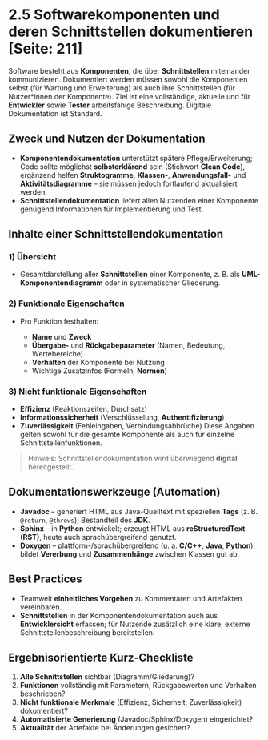# 2.5 Softwarekomponenten und deren Schnittstellen dokumentieren [Seite: 211]

Software besteht aus **Komponenten**, die über **Schnittstellen** miteinander kommunizieren. Dokumentiert werden müssen sowohl die Komponenten selbst (für Wartung und Erweiterung) als auch ihre Schnittstellen (für Nutzer*innen der Komponente). Ziel ist eine vollständige, aktuelle und für **Entwickler** sowie **Tester** arbeitsfähige Beschreibung. Digitale Dokumentation ist Standard. 

## Zweck und Nutzen der Dokumentation

* **Komponentendokumentation** unterstützt spätere Pflege/Erweiterung; Code sollte möglichst **selbsterklärend** sein (Stichwort **Clean Code**), ergänzend helfen **Struktogramme**, **Klassen-**, **Anwendungsfall-** und **Aktivitätsdiagramme** – sie müssen jedoch fortlaufend aktualisiert werden. 
* **Schnittstellendokumentation** liefert allen Nutzenden einer Komponente genügend Informationen für Implementierung und Test. 

## Inhalte einer Schnittstellendokumentation

### 1) Übersicht

* Gesamtdarstellung aller **Schnittstellen** einer Komponente, z. B. als **UML-Komponentendiagramm** oder in systematischer Gliederung. 

### 2) Funktionale Eigenschaften

* Pro Funktion festhalten:

  * **Name** und **Zweck**
  * **Übergabe-** und **Rückgabeparameter** (Namen, Bedeutung, Wertebereiche)
  * **Verhalten** der Komponente bei Nutzung
  * Wichtige Zusatzinfos (Formeln, **Normen**) 

### 3) Nicht funktionale Eigenschaften

* **Effizienz** (Reaktionszeiten, Durchsatz)
* **Informationssicherheit** (Verschlüsselung, **Authentifizierung**)
* **Zuverlässigkeit** (Fehleingaben, Verbindungsabbrüche)
  Diese Angaben gelten sowohl für die gesamte Komponente als auch für einzelne Schnittstellenfunktionen. 

> Hinweis: Schnittstellendokumentation wird überwiegend **digital** bereitgestellt. 

## Dokumentationswerkzeuge (Automation)

* **Javadoc** – generiert HTML aus Java-Quelltext mit speziellen **Tags** (z. B. `@return`, `@throws`); Bestandteil des **JDK**. 
* **Sphinx** – in **Python** entwickelt; erzeugt HTML aus **reStructuredText (RST)**, heute auch sprachübergreifend genutzt. 
* **Doxygen** – plattform-/sprachübergreifend (u. a. **C/C++**, **Java**, **Python**); bildet **Vererbung** und **Zusammenhänge** zwischen Klassen gut ab. 

## Best Practices

* Teamweit **einheitliches Vorgehen** zu Kommentaren und Artefakten vereinbaren. 
* **Schnittstellen** in der Komponentendokumentation auch aus **Entwicklersicht** erfassen; für Nutzende zusätzlich eine klare, externe Schnittstellenbeschreibung bereitstellen. 

## Ergebnisorientierte Kurz-Checkliste

1. **Alle Schnittstellen** sichtbar (Diagramm/Gliederung)?
2. **Funktionen** vollständig mit Parametern, Rückgabewerten und Verhalten beschrieben?
3. **Nicht funktionale Merkmale** (Effizienz, Sicherheit, Zuverlässigkeit) dokumentiert?
4. **Automatisierte Generierung** (Javadoc/Sphinx/Doxygen) eingerichtet?
5. **Aktualität** der Artefakte bei Änderungen gesichert?

